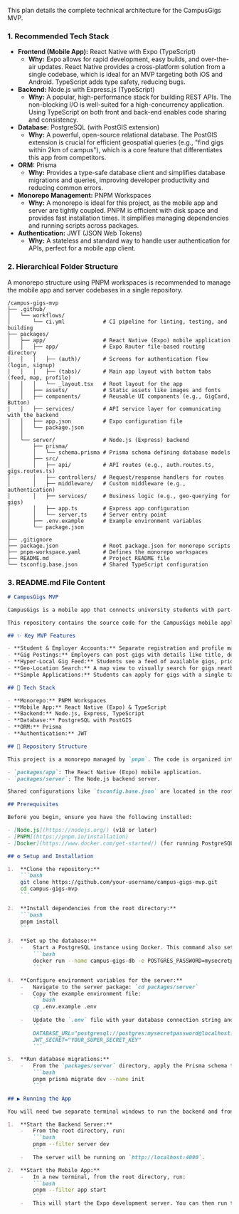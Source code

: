 This plan details the complete technical architecture for the CampusGigs MVP.

### 1. Recommended Tech Stack

- **Frontend (Mobile App):** React Native with Expo (TypeScript)
  - **Why:** Expo allows for rapid development, easy builds, and over-the-air updates. React Native provides a cross-platform solution from a single codebase, which is ideal for an MVP targeting both iOS and Android. TypeScript adds type safety, reducing bugs.
- **Backend:** Node.js with Express.js (TypeScript)
  - **Why:** A popular, high-performance stack for building REST APIs. The non-blocking I/O is well-suited for a high-concurrency application. Using TypeScript on both front and back-end enables code sharing and consistency.
- **Database:** PostgreSQL (with PostGIS extension)
  - **Why:** A powerful, open-source relational database. The PostGIS extension is crucial for efficient geospatial queries (e.g., "find gigs within 2km of campus"), which is a core feature that differentiates this app from competitors.
- **ORM:** Prisma
  - **Why:** Provides a type-safe database client and simplifies database migrations and queries, improving developer productivity and reducing common errors.
- **Monorepo Management:** PNPM Workspaces
  - **Why:** A monorepo is ideal for this project, as the mobile app and server are tightly coupled. PNPM is efficient with disk space and provides fast installation times. It simplifies managing dependencies and running scripts across packages.
- **Authentication:** JWT (JSON Web Tokens)
  - **Why:** A stateless and standard way to handle user authentication for APIs, perfect for a mobile app client.

### 2. Hierarchical Folder Structure

A monorepo structure using PNPM workspaces is recommended to manage the mobile app and server codebases in a single repository.

```
/campus-gigs-mvp
├── .github/
│   └── workflows/
│       └── ci.yml            # CI pipeline for linting, testing, and building
├── packages/
│   ├── app/                  # React Native (Expo) mobile application
│   │   ├── app/              # Expo Router file-based routing directory
│   │   │   ├── (auth)/       # Screens for authentication flow (login, signup)
│   │   │   ├── (tabs)/       # Main app layout with bottom tabs (feed, map, profile)
│   │   │   └── _layout.tsx   # Root layout for the app
│   │   ├── assets/           # Static assets like images and fonts
│   │   ├── components/       # Reusable UI components (e.g., GigCard, Button)
│   │   ├── services/         # API service layer for communicating with the backend
│   │   ├── app.json          # Expo configuration file
│   │   └── package.json
│   │
│   └── server/               # Node.js (Express) backend
│       ├── prisma/
│       │   └── schema.prisma # Prisma schema defining database models
│       ├── src/
│       │   ├── api/          # API routes (e.g., auth.routes.ts, gigs.routes.ts)
│       │   ├── controllers/  # Request/response handlers for routes
│       │   ├── middleware/   # Custom middleware (e.g., authentication)
│       │   ├── services/     # Business logic (e.g., geo-querying for gigs)
│       │   ├── app.ts        # Express app configuration
│       │   └── server.ts     # Server entry point
│       ├── .env.example      # Example environment variables
│       └── package.json
│
├── .gitignore
├── package.json              # Root package.json for monorepo scripts
├── pnpm-workspace.yaml       # Defines the monorepo workspaces
├── README.md                 # Project README file
└── tsconfig.base.json        # Shared TypeScript configuration
```

### 3. README.md File Content

```markdown
# CampusGigs MVP

CampusGigs is a mobile app that connects university students with part-time gigs near campus. Our mission is to provide students with a simple and efficient way to find flexible work that fits their busy schedules, while helping local businesses find reliable, temporary help.

This repository contains the source code for the CampusGigs mobile application (React Native) and the backend API (Node.js/Express).

## ✨ Key MVP Features

- **Student & Employer Accounts:** Separate registration and profile management for students and businesses.
- **Gig Postings:** Employers can post gigs with details like title, description, pay, location, and time.
- **Hyper-Local Gig Feed:** Students see a feed of available gigs, prioritized by proximity to their campus.
- **Geo-Location Search:** A map view to visually search for gigs nearby.
- **Simple Applications:** Students can apply for gigs with a single tap.

## 🚀 Tech Stack

- **Monorepo:** PNPM Workspaces
- **Mobile App:** React Native (Expo) & TypeScript
- **Backend:** Node.js, Express, TypeScript
- **Database:** PostgreSQL with PostGIS
- **ORM:** Prisma
- **Authentication:** JWT

## 📂 Repository Structure

This project is a monorepo managed by `pnpm`. The code is organized into two main packages:

- `packages/app`: The React Native (Expo) mobile application.
- `packages/server`: The Node.js backend server.

Shared configurations like `tsconfig.base.json` are located in the root directory.

## Prerequisites

Before you begin, ensure you have the following installed:

- [Node.js](https://nodejs.org/) (v18 or later)
- [PNPM](https://pnpm.io/installation)
- [Docker](https://www.docker.com/get-started/) (for running PostgreSQL)

## ⚙️ Setup and Installation

1.  **Clone the repository:**
    ```bash
    git clone https://github.com/your-username/campus-gigs-mvp.git
    cd campus-gigs-mvp
    ```

2.  **Install dependencies from the root directory:**
    ```bash
    pnpm install
    ```

3.  **Set up the database:**
    -   Start a PostgreSQL instance using Docker. This command also sets up the PostGIS extension.
        ```bash
        docker run --name campus-gigs-db -e POSTGRES_PASSWORD=mysecretpassword -p 5432:5432 -d postgis/postgis
        ```

4.  **Configure environment variables for the server:**
    -   Navigate to the server package: `cd packages/server`
    -   Copy the example environment file:
        ```bash
        cp .env.example .env
        ```
    -   Update the `.env` file with your database connection string and a secure JWT secret:
        ```
        DATABASE_URL="postgresql://postgres:mysecretpassword@localhost:5432/postgres?schema=public"
        JWT_SECRET="YOUR_SUPER_SECRET_KEY"
        ```

5.  **Run database migrations:**
    -   From the `packages/server` directory, apply the Prisma schema to your database:
        ```bash
        pnpm prisma migrate dev --name init
        ```

## ▶️ Running the App

You will need two separate terminal windows to run the backend and frontend concurrently.

1.  **Start the Backend Server:**
    -   From the root directory, run:
        ```bash
        pnpm --filter server dev
        ```
    -   The server will be running on `http://localhost:4000`.

2.  **Start the Mobile App:**
    -   In a new terminal, from the root directory, run:
        ```bash
        pnpm --filter app start
        ```
    -   This will start the Expo development server. You can then run the app on an iOS simulator, Android emulator, or on your physical device using the Expo Go app.

```